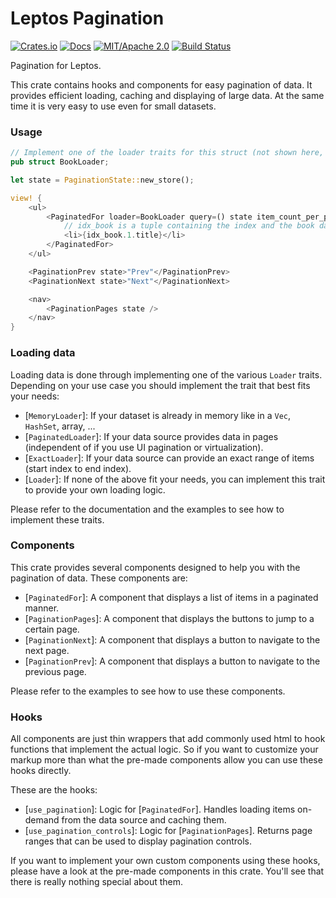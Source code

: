 # Leptos Pagination

[![Crates.io](https://img.shields.io/crates/v/leptos-pagination.svg)](https://crates.io/crates/leptos-pagination)
[![Docs](https://docs.rs/leptos-pagination/badge.svg)](https://docs.rs/leptos-pagination/)
[![MIT/Apache 2.0](https://img.shields.io/badge/license-MIT%2FApache-blue.svg)](https://github.com/synphonyte/leptos-pagination#license)
[![Build Status](https://github.com/synphonyte/leptos-pagination/actions/workflows/cd.yml/badge.svg)](https://github.com/synphonyte/leptos-pagination/actions/workflows/cd.yml)

<!-- cargo-rdme start -->

Pagination for Leptos.

This crate contains hooks and components for easy pagination of data.
It provides efficient loading, caching and displaying of large data. At the same time it
is very easy to use even for small datasets.

### Usage

```rust
// Implement one of the loader traits for this struct (not shown here, see below).
pub struct BookLoader;

let state = PaginationState::new_store();

view! {
    <ul>
        <PaginatedFor loader=BookLoader query=() state item_count_per_page=10 let:idx_book>
            // idx_book is a tuple containing the index and the book data
            <li>{idx_book.1.title}</li>
        </PaginatedFor>
    </ul>

    <PaginationPrev state>"Prev"</PaginationPrev>
    <PaginationNext state>"Next"</PaginationNext>

    <nav>
        <PaginationPages state />
    </nav>
}
```

### Loading data

Loading data is done through implementing one of the various `Loader` traits. Depending on your use case
you should implement the trait that best fits your needs:

- [`MemoryLoader`]: If your dataset is already in memory like in a `Vec`, `HashSet`, array, ...
- [`PaginatedLoader`]: If your data source provides data in pages (independent of if you use UI pagination or virtualization).
- [`ExactLoader`]: If your data source can provide an exact range of items (start index to end index).
- [`Loader`]: If none of the above fit your needs, you can implement this trait to provide your own loading logic.

Please refer to the documentation and the examples to see how to implement these traits.

### Components

This crate provides several components designed to help you with the pagination of data.
These components are:

- [`PaginatedFor`]: A component that displays a list of items in a paginated manner.
- [`PaginationPages`]: A component that displays the buttons to jump to a certain page.
- [`PaginationNext`]: A component that displays a button to navigate to the next page.
- [`PaginationPrev`]: A component that displays a button to navigate to the previous page.

Please refer to the examples to see how to use these components.

### Hooks

All components are just thin wrappers that add commonly used html to hook functions that implement the actual logic.
So if you want to customize your markup more than what the pre-made components allow you can use these hooks directly.

These are the hooks:

- [`use_pagination`]: Logic for [`PaginatedFor`]. Handles loading items on-demand from the data source and caching them.
- [`use_pagination_controls`]: Logic for [`PaginationPages`]. Returns page ranges that can be used to display pagination controls.

If you want to implement your own custom components using these hooks, please have a look at the pre-made components in this crate.
You'll see that there is really nothing special about them.

<!-- cargo-rdme end -->
